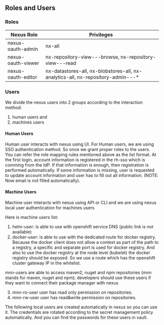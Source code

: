 ## Roles and Users

### Roles

|    Nexus Role       |    Privileges       |
| ------------------- | ------------------- |
| nexus-oauth-admin   |nx-all               |
| nexus-oauth-viewer  |nx-repository-view-*-*-browse, nx-repository-view-*-*-read |
| nexus-oauth-editor  |nx-datastores-all, nx-blobstores-all, nx-analytics-all, nx-repository-admin-*-*-* |

### Users

We divide the nexus users into 2 groups according to the interaction method:

1. human users and 
2. machines users

#### Human Users

Human user interacts with nexus using UI. For Human users, we are using SSO authentication method. So once we grant proper roles to the users. You can refer the role mapping rules mentioned above as the list format. At the first login, account information is registered in the rh-sso which is comming from the IdP. If that information is enough, then registration is performed automatically. If some information is missing, user is requested to update account information and user has to fill out all information. (NOTE: Now email is not filled automatically).

#### Machine Users

Machine user interacts with nexus using API or CLI and we are using nexus local user authentication for machines users

Here is machine users list:

1. helm-user: is able to use with openshift service DNS (public link is not available)
2. docker-user: is able to use with the dedicated route for docker registry. Because the docker client does not allow a context as part of the path to a registry, a specific and separate port is used for docker registry. And also to use the docker registry at the node level (kubelet) the docker registry should be exposed. So we use a route which has the openshift cluster gateway IP in the whitelist.

mnn-users are able to access maven2, nuget and npm repositories (mnn stands for maven, nuget and npm); developers should use these users if they want to connect their package manager with nexus

3. mnn-ro-user user has read only permission on repositories.
4. mnn-rw-user user has read&write permission on repositories. 

The following local users are created automatically in nexus so you can use it. The credentials are rotated according to the secret management policy automatically. And you can find the passwords for these users in vault.